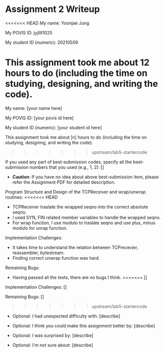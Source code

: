 Assignment 2 Writeup
=============

<<<<<<< HEAD
My name: Yoonjae Jung

My POVIS ID: jyjllll1025

My student ID (numeric): 20210509

This assignment took me about 12 hours to do (including the time on studying, designing, and writing the code).
=======
My name: [your name here]

My POVIS ID: [your povis id here]

My student ID (numeric): [your student id here]

This assignment took me about [n] hours to do (including the time on studying, designing, and writing the code).
>>>>>>> upstream/lab5-startercode

If you used any part of best-submission codes, specify all the best-submission numbers that you used (e.g., 1, 2): []

- **Caution**: If you have no idea about above best-submission item, please refer the Assignment PDF for detailed description.

Program Structure and Design of the TCPReceiver and wrap/unwrap routines:
<<<<<<< HEAD
- TCPReceiver traslate the wrapped seqno into the correct absolute seqno. 
- I used SYN, FIN related member variables to handle the wrapped seqno.
- For wrap function, I use modulo to traslate seqno and use plus, minus modulo for unrap function.

Implementation Challenges:
- It takes time to understand the relation between TCPrecevier, reassembler, bytestream.
- Finding correct unwrap function was hard.

Remaining Bugs:
- Having passed all the tests, there are no bugs I think. 
=======
[]

Implementation Challenges:
[]

Remaining Bugs:
[]
>>>>>>> upstream/lab5-startercode

- Optional: I had unexpected difficulty with: [describe]

- Optional: I think you could make this assignment better by: [describe]

- Optional: I was surprised by: [describe]

- Optional: I'm not sure about: [describe]
